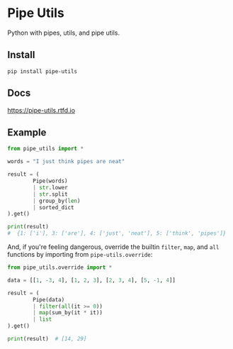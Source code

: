 # Pipe Utils

Python with pipes, utils, and pipe utils.

## Install

```
pip install pipe-utils
```

## Docs

https://pipe-utils.rtfd.io

## Example

```python
from pipe_utils import *

words = "I just think pipes are neat"

result = (
        Pipe(words)
        | str.lower
        | str.split
        | group_by(len)
        | sorted_dict
).get()

print(result)
#  {1: ['i'], 3: ['are'], 4: ['just', 'neat'], 5: ['think', 'pipes']}
```

And, if you're feeling dangerous, override the builtin `filter`, `map`,
and `all` functions by importing from `pipe-utils.override`:

```python
from pipe_utils.override import *

data = [[1, -3, 4], [1, 2, 3], [2, 3, 4], [5, -1, 4]]

result = (
        Pipe(data)
        | filter(all(it >= 0))
        | map(sum_by(it * it))
        | list
).get()

print(result)  # [14, 29]
```

